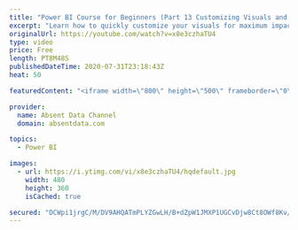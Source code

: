 ```yaml
---
title: "Power BI Course for Beginners (Part 13 Customizing Visuals and Dashboard Structure)"
excerpt: "Learn how to quickly customize your visuals for maximum impact and use visual philosophy to improve your insights."
originalUrl: https://youtube.com/watch?v=x8e3czhaTU4
type: video
price: Free
length: PT8M48S
publishedDateTime: 2020-07-31T23:18:43Z
heat: 50

featuredContent: "<iframe width=\"800\" height=\"500\" frameborder=\"0\" src=\"https://www.youtube.com/embed/x8e3czhaTU4\" allow=\"accelerometer; autoplay; encrypted-media; gyroscope; picture-in-picture\" allowfullscreen></iframe>"

provider:
  name: Absent Data Channel
  domain: absentdata.com

topics:
  - Power BI

images:
  - url: https://i.ytimg.com/vi/x8e3czhaTU4/hqdefault.jpg
    width: 480
    height: 360
    isCached: true

secured: "DCWpi1jrgC/M/DV9AHQATmPLYZGwLH/B+dZpW1JMXP1UGCvDjw8Ct8OWf8Kv/GgQR7BdIJUi0i6zH3A+NtBDV63aWUUl8vAEKjwG+TG3maLnaqkXLC7IxO1Tsnj0UelLIdUCnj7epbJE/WkMhdwiUymaWS2gm+bBU+0hxH7/NajkIQtSdODqLJtTtdfHr3LrSHQHWxMICh1KkSxqpbTxs+bGUM9XkKPNA0J6IP3mshsJ85JhlADOZPoANK5+Dz4Lz6sOtq2otYooIwrYraMPl3we4yIhTfBle0LgYI7E9q5JXaJhg4k0M5AOJKPXr7JL7TRiw7ZpSFzPa1N2xXCdc2PEyAKE6otasQ1PWywpsnx7ZbkooHJJPef2yNsBQ0eZnLsrGK6SlqwAaPs8BzlGum7OOMI/UA7EATjBNHaefDc=;1a5J/nVOZTJWzZbS/jkC/g=="
---
```


